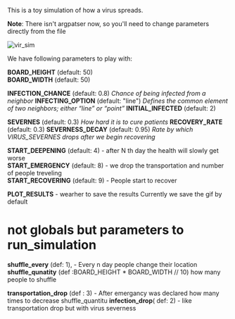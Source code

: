 This is a toy simulation of how a virus spreads.

**Note**: There isn't argpatser now, so you'll need to change parameters directly from the file

![vir_sim](https://github.com/HaykTarkhanyan/virus_spread_simulation/blob/master/moviee.gif)


We have following parameters to play with:

**BOARD_HEIGHT** (default: 50)  
**BOARD_WIDTH** (default: 50)   

**INFECTION_CHANCE** (default: 0.8)
*Chance of being infected from a neighbor*
**INFECTING_OPTION** (default: "line")
*Defines the common element of two neighbors; either “line” or “point”*
**INITIAL_INFECTED** (default: 2)

**SEVERNES**  (default: 0.3)
*How hard it is to cure patients*
**RECOVERY_RATE** (default: 0.3)
**SEVERNESS_DECAY** (default: 0.95)
*Rate by which VIRUS_SEVERNES drops after we begin recovering*

**START_DEEPENING** (default: 4)   -  after N th day the health will slowly get worse       
**START_EMERGENCY** (default: 8)  -  we drop the transportation and number of people treveling              
**START_RECOVERING** (default: 9) -  People start to recover                  

**PLOT_RESULTS** - wearher to save the results
Currently we save the gif by default

# not globals but parameters to run_simulation
**shuffle_every** (def: 1), - Every n day people change their location
**shuffle_qunatity** (def :BOARD_HEIGHT * BOARD_WIDTH // 10) how many people to shuffle

**transportation_drop** (def : 3) - After emergancy was declared how many times
                                to decrease shuffle_quantitu
**infection_drop**( def: 2) - like transportation drop but with virus severness


